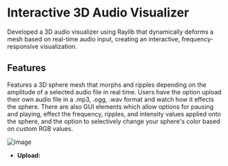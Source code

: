 # Interactive 3D Audio Visualizer
Developed a 3D audio visualizer using Raylib that dynamically deforms a mesh based on real-time audio input, creating an interactive, frequency-responsive visualization.

## Features
Features a 3D sphere mesh that morphs and ripples depending on the amplitude of a selected audio file in real time. Users have the option upload their own audio file in a .mp3, .ogg, .wav format and watch how it effects the sphere. There are also GUI elements which allow options for pausing and playing, effect the frequency, ripples, and intensity values applied onto the sphere, and the option to selectively change your sphere's color based on custom RGB values.

![image](https://github.com/user-attachments/assets/ee68fd48-c816-41fe-8d4a-ef077e5f3f6a)

* **Upload:**
